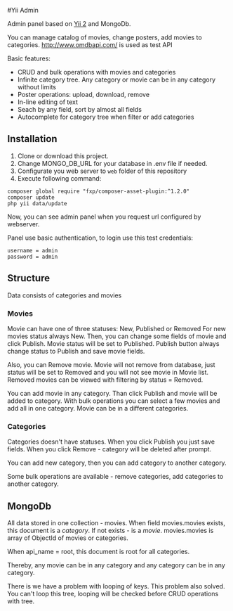 #Yii Admin

Admin panel based on [Yii 2](http://www.yiiframework.com/) and MongoDb.

You can manage catalog of movies, change posters, add movies to categories.
http://www.omdbapi.com/ is used as test API

Basic features:
- CRUD and bulk operations with movies and categories
- Infinite category tree. Any category or movie can be in any category without limits
- Poster operations: upload, download, remove
- In-line editing of text
- Seach by any field, sort by almost all fields
- Autocomplete for category tree when filter or add categories

## Installation

1. Clone or download this project.
2. Change MONGO_DB_URL for your database in .env file if needed.
3. Configurate you web server to `web` folder of this repository
4. Execute following command:

~~~
composer global require "fxp/composer-asset-plugin:^1.2.0"
composer update
php yii data/update
~~~

Now, you can see admin panel when you request url configured by webserver.

Panel use basic authentication, to login use this test credentials:
~~~
username = admin
password = admin
~~~

## Structure

Data consists of categories and movies

### Movies

Movie can have one of three statuses: New, Published or Removed
For new movies status always New. Then, you can change some fields of movie and click Publish. Movie status will be set to Published.
Publish button always change status to Publish and save movie fields.

Also, you can Remove movie. Movie will not remove from database, just status will be set to Removed and you will not see movie in Movie list.
Removed movies can be viewed with filtering by status = Removed.

You can add movie in any category. Than click Publish and movie will be added to category.
With bulk operations you can select a few movies and add all in one category.
Movie can be in a different categories.

### Categories

Categories doesn't have statuses. When you click Publish you just save fields. When you click Remove - category will be deleted after prompt.

You can add new category, then you can add category to another category.

Some bulk operations are available - remove categories, add categories to another category.

## MongoDb

All data stored in one collection - movies.
When field movies.movies exists, this document is a _category_. If not exists - is a _movie_.
movies.movies is array of ObjectId of movies or categories.

When api_name = root, this document is root for all categories.

Thereby, any movie can be in any category and any category can be in any category.

There is we have a problem with looping of keys. This problem also solved.
You can't loop this tree, looping will be checked before CRUD operations with tree.